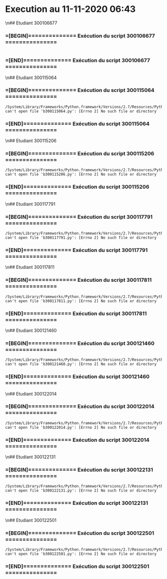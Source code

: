 # Execution au 11-11-2020 06:43
\n## Etudiant 300106677 
###  =[BEGIN]============== Exécution du script 300106677 =============== 
```
```
###  =[END]============== Exécution du script 300106677 =============== 
\n## Etudiant 300115064 
###  =[BEGIN]============== Exécution du script 300115064 =============== 
```
/System/Library/Frameworks/Python.framework/Versions/2.7/Resources/Python.app/Contents/MacOS/Python: can't open file 'b300115064.py': [Errno 2] No such file or directory
```
###  =[END]============== Exécution du script 300115064 =============== 
\n## Etudiant 300115206 
###  =[BEGIN]============== Exécution du script 300115206 =============== 
```
/System/Library/Frameworks/Python.framework/Versions/2.7/Resources/Python.app/Contents/MacOS/Python: can't open file 'b300115206.py': [Errno 2] No such file or directory
```
###  =[END]============== Exécution du script 300115206 =============== 
\n## Etudiant 300117791 
###  =[BEGIN]============== Exécution du script 300117791 =============== 
```
/System/Library/Frameworks/Python.framework/Versions/2.7/Resources/Python.app/Contents/MacOS/Python: can't open file 'b300117791.py': [Errno 2] No such file or directory
```
###  =[END]============== Exécution du script 300117791 =============== 
\n## Etudiant 300117811 
###  =[BEGIN]============== Exécution du script 300117811 =============== 
```
/System/Library/Frameworks/Python.framework/Versions/2.7/Resources/Python.app/Contents/MacOS/Python: can't open file 'b300117811.py': [Errno 2] No such file or directory
```
###  =[END]============== Exécution du script 300117811 =============== 
\n## Etudiant 300121460 
###  =[BEGIN]============== Exécution du script 300121460 =============== 
```
/System/Library/Frameworks/Python.framework/Versions/2.7/Resources/Python.app/Contents/MacOS/Python: can't open file 'b300121460.py': [Errno 2] No such file or directory
```
###  =[END]============== Exécution du script 300121460 =============== 
\n## Etudiant 300122014 
###  =[BEGIN]============== Exécution du script 300122014 =============== 
```
/System/Library/Frameworks/Python.framework/Versions/2.7/Resources/Python.app/Contents/MacOS/Python: can't open file 'b300122014.py': [Errno 2] No such file or directory
```
###  =[END]============== Exécution du script 300122014 =============== 
\n## Etudiant 300122131 
###  =[BEGIN]============== Exécution du script 300122131 =============== 
```
/System/Library/Frameworks/Python.framework/Versions/2.7/Resources/Python.app/Contents/MacOS/Python: can't open file 'b300122131.py': [Errno 2] No such file or directory
```
###  =[END]============== Exécution du script 300122131 =============== 
\n## Etudiant 300122501 
###  =[BEGIN]============== Exécution du script 300122501 =============== 
```
/System/Library/Frameworks/Python.framework/Versions/2.7/Resources/Python.app/Contents/MacOS/Python: can't open file 'b300122501.py': [Errno 2] No such file or directory
```
###  =[END]============== Exécution du script 300122501 =============== 
